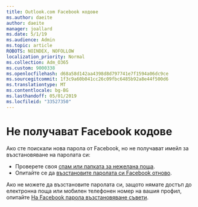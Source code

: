 ```yaml
---
title: Outlook.com Facebook кодове
ms.author: daeite
author: daeite
manager: joallard
ms.date: 5/1/19
ms.audience: Admin
ms.topic: article
ROBOTS: NOINDEX, NOFOLLOW
localization_priority: Normal
ms.collection: Adm_O365
ms.custom: 9000338
ms.openlocfilehash: d68a58d142aa4398d8d797741e7f1594a06dc9ce
ms.sourcegitcommit: 1f3c9a60b041cc26c09fbc6485b92a8e44f500d6
ms.translationtype: MT
ms.contentlocale: bg-BG
ms.lasthandoff: 05/01/2019
ms.locfileid: "33527350"
---
```

# <a name="not-receiving-facebook-codes"></a>Не получават Facebook кодове

Ако сте поискали нова парола от Facebook, но не получават имейл за възстановяване на паролата си:

- Проверете своя [спам или папката за нежелана поща](https://outlook.live.com/mail/junkemail).
- Опитайте се да [възстановите паролата си Facebook отново](https://www.facebook.com/help/213395615347144?helpref=faq_content).

Ако не можете да възстановите паролата си, защото нямате достъп до електронна поща или мобилен телефонен номер на вашия профил, опитайте [На Facebook парола възстановяване съвети](https://www.facebook.com/help/218815984812734).